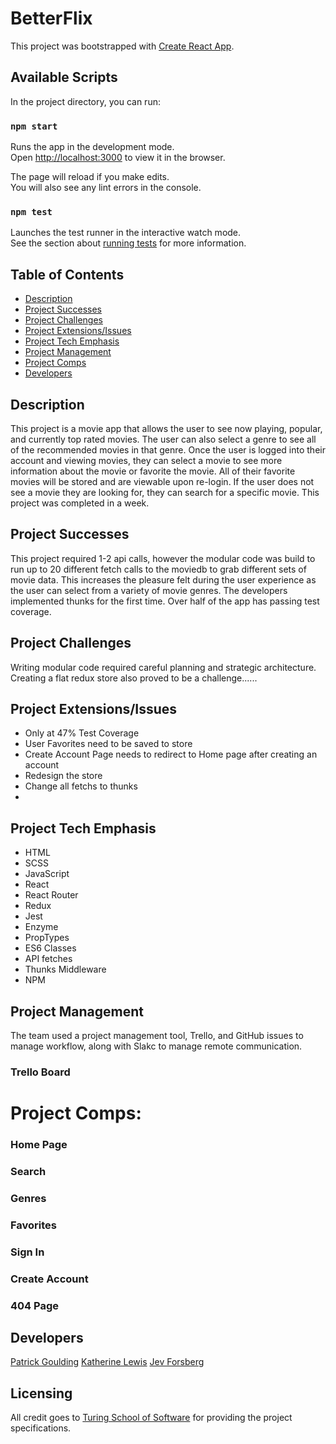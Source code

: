 # BetterFlix


This project was bootstrapped with [Create React App](https://github.com/facebook/create-react-app).

## Available Scripts

In the project directory, you can run:

### `npm start`

Runs the app in the development mode.<br>
Open [http://localhost:3000](http://localhost:3000) to view it in the browser.

The page will reload if you make edits.<br>
You will also see any lint errors in the console.

### `npm test`

Launches the test runner in the interactive watch mode.<br>
See the section about [running tests](https://facebook.github.io/create-react-app/docs/running-tests) for more information.

## Table of Contents
* [Description](#Description)
* [Project Successes](Project-Successes)
* [Project Challenges](Project-Challenges)
* [ Project Extensions/Issues](Project-Extensions/Issues)
* [Project Tech Emphasis](Project-Tech-Emphasis)
* [Project Management](Project-Management)
* [Project Comps](Project-Comps)
* [Developers](Developers)

## Description

This project is a movie app that allows the user to see now playing, popular, and currently top rated movies. The user can also select a genre to see all of the recommended movies in that genre. Once the user is logged into their account and viewing movies, they can select a movie to see more information about the movie or favorite the movie. All of their favorite movies will be stored and are viewable upon re-login. If the user does not see a movie they are looking for, they can search for a specific movie. This project was completed in a week.

## Project Successes

This project required 1-2 api calls, however the modular code was build to run up to 20 different fetch calls to the moviedb to grab different sets of movie data. This increases the pleasure felt during the user experience as the user can select from a variety of movie genres. The developers implemented thunks for the first time. Over half of the app has passing test coverage.

## Project Challenges

Writing modular code required careful planning and strategic architecture. Creating a flat redux store also proved to be a challenge......


## Project Extensions/Issues

* Only at 47% Test Coverage
* User Favorites need to be saved to store
* Create Account Page needs to redirect to Home page after creating an account
* Redesign the store
* Change all fetchs to thunks
*

## Project Tech Emphasis

* HTML
* SCSS
* JavaScript
* React
* React Router
* Redux
* Jest
* Enzyme
* PropTypes
* ES6 Classes
* API fetches
* Thunks Middleware
* NPM

## Project Management

The team used a project management tool, Trello, and GitHub issues to manage workflow, along with Slakc to manage remote communication.

### Trello Board

# Project Comps:

### Home Page

### Search

### Genres

### Favorites

### Sign In

### Create Account

### 404 Page


## Developers

[Patrick Goulding]()
[Katherine Lewis]()
[Jev Forsberg]()

## Licensing

All credit goes to <a href="turing.io">Turing School of Software</a> for providing the project specifications.
